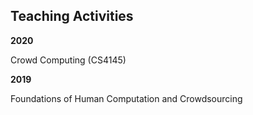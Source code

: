 ## Teaching Activities

**2020**

Crowd Computing (CS4145)

**2019**

Foundations of Human Computation and Crowdsourcing
